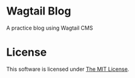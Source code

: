 # Wagtail Blog

A practice blog using Wagtail CMS


# License

This software is licensed under [The MIT License](./LICENSE).
